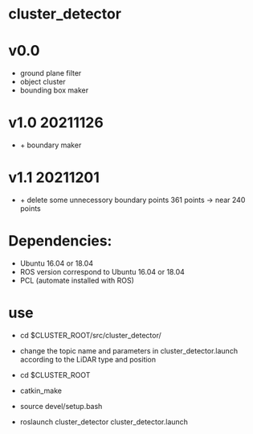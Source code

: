 # cluster_detector


# v0.0
+ ground plane filter
+ object cluster
+ bounding box maker


# v1.0 20211126
+ \+ boundary maker



# v1.1 20211201
+ \+ delete some unnecessory boundary points   361 points -> near 240 points


# Dependencies:
+ Ubuntu 16.04 or 18.04
+ ROS version correspond to Ubuntu 16.04 or 18.04
+ PCL (automate installed with ROS)

# use

+ cd $CLUSTER_ROOT/src/cluster_detector/
+ change the topic name and parameters in cluster_detector.launch according to the LiDAR type and position

+ cd $CLUSTER_ROOT
+ catkin_make
+ source devel/setup.bash
+ roslaunch cluster_detector cluster_detector.launch